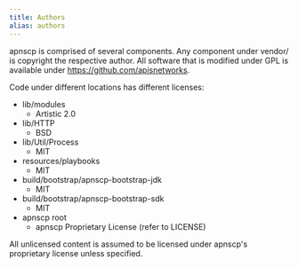 ```yaml
---
title: Authors
alias: authors
---
```


apnscp is comprised of several components. Any component under vendor/ is 
copyright the respective author. All software that is modified under GPL 
is available under https://github.com/apisnetworks.

Code under different locations has different licenses:
- lib/modules
  * Artistic 2.0
- lib/HTTP
  * BSD
- lib/Util/Process
  * MIT
- resources/playbooks
  * MIT 
- build/bootstrap/apnscp-bootstrap-jdk
  * MIT
- build/bootstrap/apnscp-bootstrap-sdk
  * MIT
- apnscp root 
  * apnscp Proprietary License (refer to LICENSE)
  

All unlicensed content is assumed to be licensed under apnscp's proprietary license unless specified.
